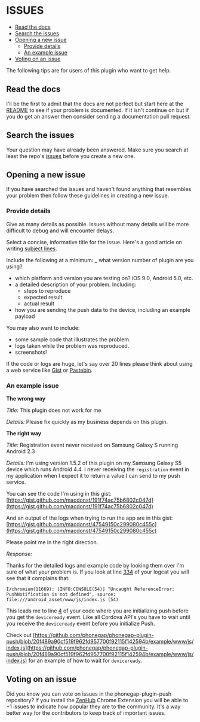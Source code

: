 # ISSUES

- [Read the docs](#read-the-docs)
- [Search the issues](#search-the-issues)
- [Opening a new issue](#opening-a-new-issue)
  - [Provide details](#provide-details)
  - [An example issue](#an-example-issue)
- [Voting on an issue](#voting-on-an-issue)

The following tips are for users of this plugin who want to get help.

## Read the docs

I'll be the first to admit that the docs are not perfect but start here at the [README](https://github.com/phonegap/phonegap-plugin-push/blob/master/README.md) to see if your problem is documented. If it isn't continue on but if you do get an answer then consider sending a documentation pull request.

## Search the issues

Your question may have already been answered. Make sure you search at least the repo's [issues](https://github.com/phonegap/phonegap-plugin-push/issues) before you create a new one.

## Opening a new issue

If you have searched the issues and haven't found anything that resembles your problem then follow these guidelines in creating a new issue.

### Provide details

Give as many details as possible. Issues without many details will be more difficult to debug and will encounter delays.

Select a concise, informative title for the issue. Here's a good article on writing [subject lines](https://www.nngroup.com/articles/microcontent-how-to-write-headlines-page-titles-and-subject-lines/).

Include the following at a minimum:
_ what version number of plugin are you using?
- which platform and version you are testing on? iOS 9.0, Android 5.0, etc.
- a detailed description of your problem. Including:
  - steps to reproduce
  - expected result
  - actual result
- how you are sending the push data to the device, including an example payload

You may also want to include:
- some sample code that illustrates the problem.
- logs taken while the problem was reproduced.
- screenshots!

If the code or logs are huge, let's say over 20 lines please think about using a web service like [Gist](https://gist.github.com/) or [Pastebin](http://pastebin.com/).

### An example issue

**The wrong way**

*Title:* This plugin does not work for me

*Details:* Please fix quickly as my business depends on this plugin.

**The right way**

*Title:* Registration event never received on Samsung Galaxy S running Android 2.3

*Details:* I'm using version 1.5.2 of this plugin on my Samsung Galaxy S5 device which runs Android 4.4. I never receiving the `registration` event in my application when I expect it to return a value I can send to my push service. 

You can see the code I'm using in this gist: [https://gist.github.com/macdonst/191f74ac75b6802c047d](https://gist.github.com/macdonst/191f74ac75b6802c047d)

And an output of the logs when trying to run the app are in this gist: [https://gist.github.com/macdonst/47549150c299080c455c](https://gist.github.com/macdonst/47549150c299080c455c)

Please point me in the right direction.

*Response:*

Thanks for the detailed logs and example code by looking them over I'm sure of what your problem is. If you look at line [334](https://gist.github.com/macdonst/47549150c299080c455c#file-logcat-txt-L334) of your logcat you will see that it complains that:

```
I/chromium(11669): [INFO:CONSOLE(54)] "Uncaught ReferenceError: PushNotification is not defined", source: file:///android_asset/www/js/index.js (54)
```

This leads me to line [4](https://gist.github.com/macdonst/191f74ac75b6802c047d#file-app-js-L4) of your code where you are initializing push before you get the `deviceready` event. Like all Cordova API's you have to wait until you receive the `deviceready` event before you initialize Push.  

Check out [https://github.com/phonegap/phonegap-plugin-push/blob/20f489a90cf519f962fd957700f92115f142594b/example/www/js/index.js](https://github.com/phonegap/phonegap-plugin-push/blob/20f489a90cf519f962fd957700f92115f142594b/example/www/js/index.js) for an example of how to wait for `deviceready`.

## Voting on an issue

Did you know you can vote on issues in the phonegap-plugin-push repository? If you install the [ZenHub](https://chrome.google.com/webstore/detail/zenhub-for-github/ogcgkffhplmphkaahpmffcafajaocjbd) Chrome Extension you will be able to +1 issues to indicate how popular they are to the community. It's a way better way for the contributors to keep track of important issues.
